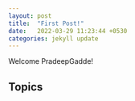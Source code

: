 ```yaml
---
layout: post
title:  "First Post!"
date:   2022-03-29 11:23:44 +0530
categories: jekyll update
---
```

Welcome PradeepGadde!

## Topics

